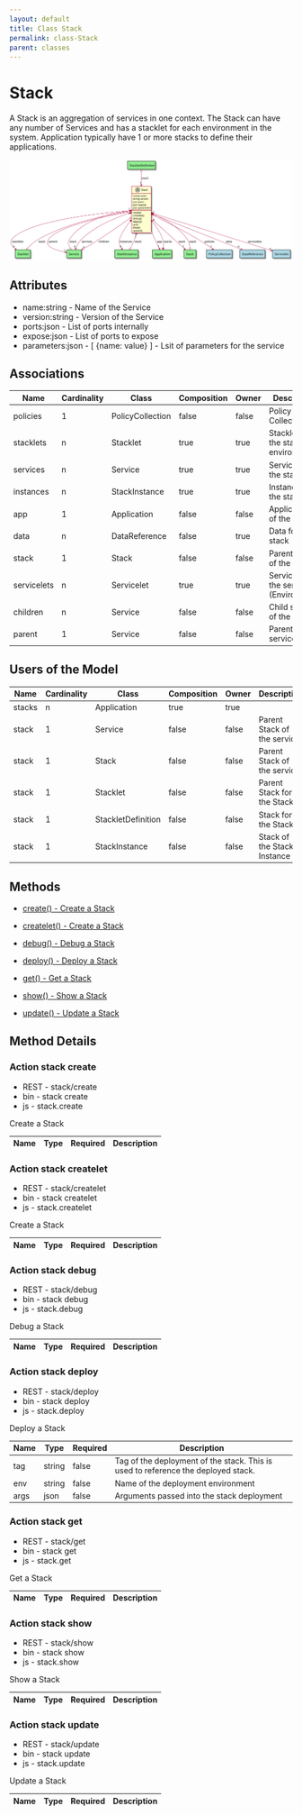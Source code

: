 ```yaml
---
layout: default
title: Class Stack
permalink: class-Stack
parent: classes
---
```


# Stack

A Stack is an aggregation of services in one context. The Stack can have any number of Services and has a stacklet for each environment in the system. Application typically have 1 or more stacks to define their applications.

![Logical Diagram](./logical.svg)

## Attributes

* name:string - Name of the Service
* version:string - Version of the Service
* ports:json - List of ports internally
* expose:json - List of ports to expose
* parameters:json - [ {name: value} ] - Lsit of parameters for the service


## Associations

| Name | Cardinality | Class | Composition | Owner | Description |
| --- | --- | --- | --- | --- | --- |
| policies | 1 | PolicyCollection | false | false | Policy Collection |
| stacklets | n | Stacklet | true | true | Stacklets of the stack and environment |
| services | n | Service | true | true | Services of the stack |
| instances | n | StackInstance | true | true | Instances of the stack |
| app | 1 | Application | false | false | Applications of the stacks |
| data | n | DataReference | false | true | Data for the stack |
| stack | 1 | Stack | false | false | Parent Stack of the service |
| servicelets | n | Servicelet | true | true | Servicelets of the service (Environment) |
| children | n | Service | false | false | Child services of the service |
| parent | 1 | Service | false | false | Parent of the service |


## Users of the Model

| Name | Cardinality | Class | Composition | Owner | Description |
| --- | --- | --- | --- | --- | --- |
| stacks | n | Application | true | true |  |
| stack | 1 | Service | false | false | Parent Stack of the service |
| stack | 1 | Stack | false | false | Parent Stack of the service |
| stack | 1 | Stacklet | false | false | Parent Stack for the Stacklet |
| stack | 1 | StackletDefinition | false | false | Stack for the Stacklet |
| stack | 1 | StackInstance | false | false | Stack of the Stack Instance |





## Methods

* [create() - Create a Stack](#action-create)

* [createlet() - Create a Stack](#action-createlet)

* [debug() - Debug a Stack](#action-debug)

* [deploy() - Deploy a Stack](#action-deploy)

* [get() - Get a Stack](#action-get)

* [show() - Show a Stack](#action-show)

* [update() - Update a Stack](#action-update)


<h2>Method Details</h2>
    
### Action stack create

* REST - stack/create
* bin - stack create
* js - stack.create

Create a Stack

| Name | Type | Required | Description |
|---|---|---|---|




### Action stack createlet

* REST - stack/createlet
* bin - stack createlet
* js - stack.createlet

Create a Stack

| Name | Type | Required | Description |
|---|---|---|---|




### Action stack debug

* REST - stack/debug
* bin - stack debug
* js - stack.debug

Debug a Stack

| Name | Type | Required | Description |
|---|---|---|---|




### Action stack deploy

* REST - stack/deploy
* bin - stack deploy
* js - stack.deploy

Deploy a Stack

| Name | Type | Required | Description |
|---|---|---|---|
| tag | string |false | Tag of the deployment of the stack. This is used to reference the deployed stack. |
| env | string |false | Name of the deployment environment |
| args | json |false | Arguments passed into the stack deployment |




### Action stack get

* REST - stack/get
* bin - stack get
* js - stack.get

Get a Stack

| Name | Type | Required | Description |
|---|---|---|---|




### Action stack show

* REST - stack/show
* bin - stack show
* js - stack.show

Show a Stack

| Name | Type | Required | Description |
|---|---|---|---|




### Action stack update

* REST - stack/update
* bin - stack update
* js - stack.update

Update a Stack

| Name | Type | Required | Description |
|---|---|---|---|





